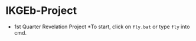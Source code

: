 # IKGEb-Project
- 1st Quarter Revelation Project
*To start, click on ``fly.bat`` or type ``fly`` into cmd.